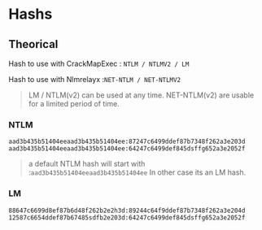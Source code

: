 # Hashs

## Theorical

Hash to use with CrackMapExec : `NTLM / NTLMV2 / LM` 

Hash to use with Nlmrelayx :`NET-NTLM / NET-NTLMV2`

> LM / NTLM\(v2\) can be used at any time. NET-NTLM\(v2\) are usable for a limited period of time.

### NTLM

```text
aad3b435b51404eeaad3b435b51404ee:87247c6499ddef87b7348f262a3e203d 
aad3b435b51404eeaad3b435b51404ee:64247c6499def845dsffg652a3e2052f
```

> a default NTLM hash will start with :`aad3b435b51404eeaad3b435b51404ee` In other case its an LM hash.

### LM

```text
88647c6699d8ef87b6d48f262b2e2h3d:89244c64f9ddef87b7348f262a3e204d 
12587c6654ddef87b67485sdfb2e203d:64247c6499def845dsffg652a3e2052f
```

